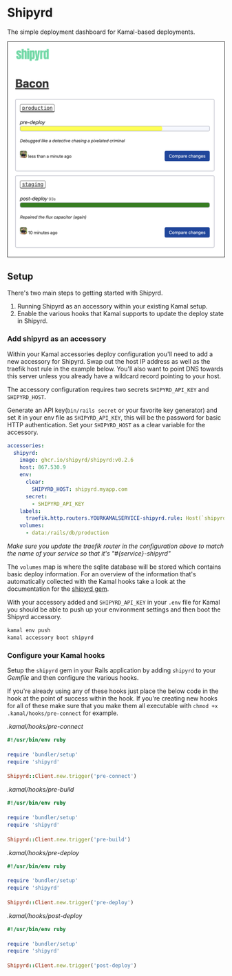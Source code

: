 # Shipyrd

The simple deployment dashboard for Kamal-based deployments.

<img src="doc/images/demo.png" border="1" />

## Setup

There's two main steps to getting started with Shipyrd.

1. Running Shipyrd as an accessory within your existing Kamal setup. 
2. Enable the various hooks that Kamal supports to update the deploy state in Shipyrd.

### Add shipyrd as an accessory

Within your Kamal accessories deploy configuration you'll need to add a new accessory for Shipyrd. Swap out the host IP address as well as the traefik host rule in the example below. You'll also want to point DNS towards this server unless you already have a wildcard record pointing to your host.

The accessory configuration requires two secrets `SHIPYRD_API_KEY` and `SHIPYRD_HOST`.

Generate an API key(`bin/rails secret` or your favorite key generator) and set it in your env file as `SHIPYRD_API_KEY`, this will be the password for basic HTTP authentication. Set your `SHIPYRD_HOST` as a clear variable for the accessory.

``` yml
accessories:
  shipyrd:
    image: ghcr.io/shipyrd/shipyrd:v0.2.6
    host: 867.530.9
    env:
      clear:
        SHIPYRD_HOST: shipyrd.myapp.com
      secret:
        - SHIPYRD_API_KEY
    labels:
      traefik.http.routers.YOURKAMALSERVICE-shipyrd.rule: Host(`shipyrd.myapp.com`)
    volumes:
      - data:/rails/db/production

```

*Make sure you update the traefik router in the configuration above to match the name of your service so that it's "#{service}-shipyrd"*

The `volumes` map is where the sqlite database will be stored which contains basic deploy information. For an overview of the information that's automatically collected with the Kamal hooks take a look at the documentation for the [shipyrd gem](https://shipyrd/shipyrd-gem).

With your accessory added and `SHIPYRD_API_KEY` in your `.env` file for Kamal you should be able to push up your environment settings and then boot the Shipyrd accessory. 

``` bash
kamal env push
kamal accessory boot shipyrd
```

### Configure your Kamal hooks

Setup the `shipyrd` gem in your Rails application by adding `shipyrd` to your *Gemfile* and then configure the various hooks.

If you're already using any of these hooks just place the below code in the hook at the point of success within the hook. If you're creating new hooks for all of these make sure that you make them all executable with `chmod +x .kamal/hooks/pre-connect` for example.

*.kamal/hooks/pre-connect*
``` ruby
#!/usr/bin/env ruby

require 'bundler/setup'
require 'shipyrd'

Shipyrd::Client.new.trigger('pre-connect')
```

*.kamal/hooks/pre-build*
``` ruby
#!/usr/bin/env ruby

require 'bundler/setup'
require 'shipyrd'

Shipyrd::Client.new.trigger('pre-build')
```

*.kamal/hooks/pre-deploy*
``` ruby
#!/usr/bin/env ruby

require 'bundler/setup'
require 'shipyrd'

Shipyrd::Client.new.trigger('pre-deploy')
```

*.kamal/hooks/post-deploy*
``` ruby
#!/usr/bin/env ruby

require 'bundler/setup'
require 'shipyrd'

Shipyrd::Client.new.trigger('post-deploy')
```
